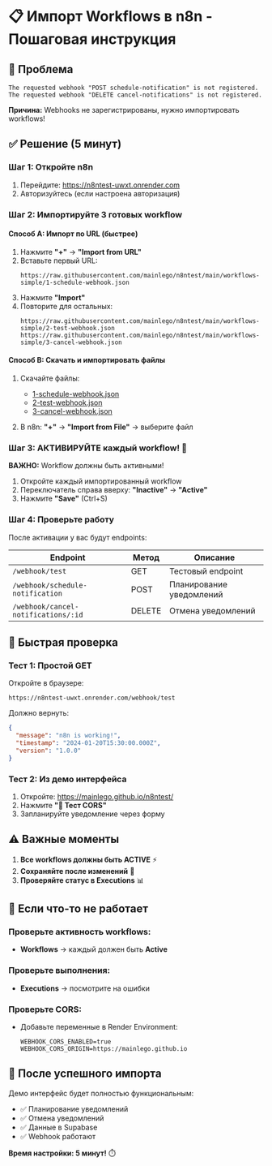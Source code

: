# 📋 Импорт Workflows в n8n - Пошаговая инструкция

## 🎯 Проблема
```
The requested webhook "POST schedule-notification" is not registered.
The requested webhook "DELETE cancel-notifications" is not registered.
```

**Причина:** Webhooks не зарегистрированы, нужно импортировать workflows!

## ✅ Решение (5 минут)

### Шаг 1: Откройте n8n
1. Перейдите: https://n8ntest-uwxt.onrender.com
2. Авторизуйтесь (если настроена авторизация)

### Шаг 2: Импортируйте 3 готовых workflow

#### Способ A: Импорт по URL (быстрее)
1. Нажмите **"+"** → **"Import from URL"**
2. Вставьте первый URL:
   ```
   https://raw.githubusercontent.com/mainlego/n8ntest/main/workflows-simple/1-schedule-webhook.json
   ```
3. Нажмите **"Import"**
4. Повторите для остальных:
   ```
   https://raw.githubusercontent.com/mainlego/n8ntest/main/workflows-simple/2-test-webhook.json
   https://raw.githubusercontent.com/mainlego/n8ntest/main/workflows-simple/3-cancel-webhook.json
   ```

#### Способ B: Скачать и импортировать файлы
1. Скачайте файлы:
   - [1-schedule-webhook.json](https://raw.githubusercontent.com/mainlego/n8ntest/main/workflows-simple/1-schedule-webhook.json)
   - [2-test-webhook.json](https://raw.githubusercontent.com/mainlego/n8ntest/main/workflows-simple/2-test-webhook.json)
   - [3-cancel-webhook.json](https://raw.githubusercontent.com/mainlego/n8ntest/main/workflows-simple/3-cancel-webhook.json)

2. В n8n: **"+"** → **"Import from File"** → выберите файл

### Шаг 3: АКТИВИРУЙТЕ каждый workflow! 🔴
**ВАЖНО:** Workflow должны быть активными!

1. Откройте каждый импортированный workflow
2. Переключатель справа вверху: **"Inactive"** → **"Active"**
3. Нажмите **"Save"** (Ctrl+S)

### Шаг 4: Проверьте работу
После активации у вас будут endpoints:

| Endpoint | Метод | Описание |
|----------|-------|----------|
| `/webhook/test` | GET | Тестовый endpoint |
| `/webhook/schedule-notification` | POST | Планирование уведомлений |
| `/webhook/cancel-notifications/:id` | DELETE | Отмена уведомлений |

## 🧪 Быстрая проверка

### Тест 1: Простой GET
Откройте в браузере:
```
https://n8ntest-uwxt.onrender.com/webhook/test
```
Должно вернуть:
```json
{
  "message": "n8n is working!",
  "timestamp": "2024-01-20T15:30:00.000Z",
  "version": "1.0.0"
}
```

### Тест 2: Из демо интерфейса
1. Откройте: https://mainlego.github.io/n8ntest/
2. Нажмите **"🧪 Тест CORS"**
3. Запланируйте уведомление через форму

## ⚠️ Важные моменты

1. **Все workflows должны быть ACTIVE** ⚡
2. **Сохраняйте после изменений** 💾
3. **Проверяйте статус в Executions** 📊

## 🔧 Если что-то не работает

### Проверьте активность workflows:
- **Workflows** → каждый должен быть **Active**

### Проверьте выполнения:
- **Executions** → посмотрите на ошибки

### Проверьте CORS:
- Добавьте переменные в Render Environment:
  ```
  WEBHOOK_CORS_ENABLED=true
  WEBHOOK_CORS_ORIGIN=https://mainlego.github.io
  ```

## 🎉 После успешного импорта

Демо интерфейс будет полностью функциональным:
- ✅ Планирование уведомлений
- ✅ Отмена уведомлений  
- ✅ Данные в Supabase
- ✅ Webhook работают

**Время настройки: 5 минут!** ⏱️
